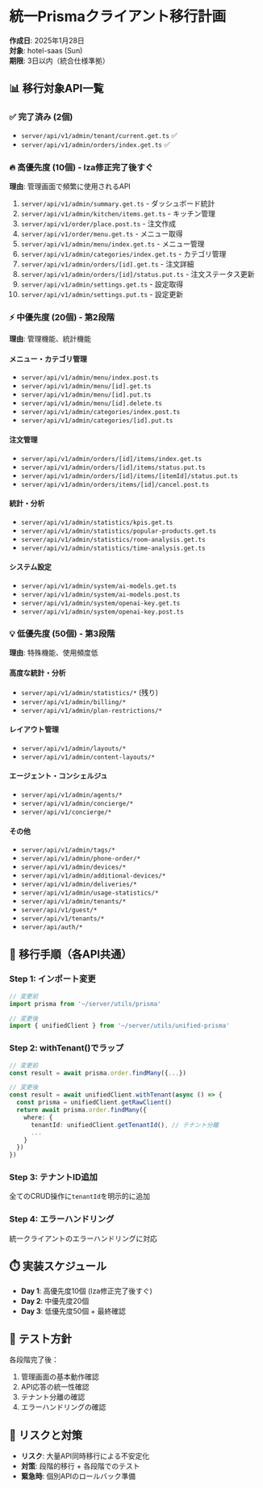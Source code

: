 # 統一Prismaクライアント移行計画

**作成日**: 2025年1月28日  
**対象**: hotel-saas (Sun)  
**期限**: 3日以内（統合仕様準拠）

## 📊 **移行対象API一覧**

### **✅ 完了済み (2個)**
- `server/api/v1/admin/tenant/current.get.ts` ✅
- `server/api/v1/admin/orders/index.get.ts` ✅

### **🔥 高優先度 (10個) - Iza修正完了後すぐ**
**理由**: 管理画面で頻繁に使用されるAPI

1. `server/api/v1/admin/summary.get.ts` - ダッシュボード統計
2. `server/api/v1/admin/kitchen/items.get.ts` - キッチン管理
3. `server/api/v1/order/place.post.ts` - 注文作成
4. `server/api/v1/order/menu.get.ts` - メニュー取得
5. `server/api/v1/admin/menu/index.get.ts` - メニュー管理
6. `server/api/v1/admin/categories/index.get.ts` - カテゴリ管理
7. `server/api/v1/admin/orders/[id].get.ts` - 注文詳細
8. `server/api/v1/admin/orders/[id]/status.put.ts` - 注文ステータス更新
9. `server/api/v1/admin/settings.get.ts` - 設定取得
10. `server/api/v1/admin/settings.put.ts` - 設定更新

### **⚡ 中優先度 (20個) - 第2段階**
**理由**: 管理機能、統計機能

#### メニュー・カテゴリ管理
- `server/api/v1/admin/menu/index.post.ts`
- `server/api/v1/admin/menu/[id].get.ts`
- `server/api/v1/admin/menu/[id].put.ts`
- `server/api/v1/admin/menu/[id].delete.ts`
- `server/api/v1/admin/categories/index.post.ts`
- `server/api/v1/admin/categories/[id].put.ts`

#### 注文管理
- `server/api/v1/admin/orders/[id]/items/index.get.ts`
- `server/api/v1/admin/orders/[id]/items/status.put.ts`
- `server/api/v1/admin/orders/[id]/items/[itemId]/status.put.ts`
- `server/api/v1/admin/orders/items/[id]/cancel.post.ts`

#### 統計・分析
- `server/api/v1/admin/statistics/kpis.get.ts`
- `server/api/v1/admin/statistics/popular-products.get.ts`
- `server/api/v1/admin/statistics/room-analysis.get.ts`
- `server/api/v1/admin/statistics/time-analysis.get.ts`

#### システム設定
- `server/api/v1/admin/system/ai-models.get.ts`
- `server/api/v1/admin/system/ai-models.post.ts`
- `server/api/v1/admin/system/openai-key.get.ts`
- `server/api/v1/admin/system/openai-key.post.ts`

### **💡 低優先度 (50個) - 第3段階**
**理由**: 特殊機能、使用頻度低

#### 高度な統計・分析
- `server/api/v1/admin/statistics/*` (残り)
- `server/api/v1/admin/billing/*`
- `server/api/v1/admin/plan-restrictions/*`

#### レイアウト管理
- `server/api/v1/admin/layouts/*`
- `server/api/v1/admin/content-layouts/*`

#### エージェント・コンシェルジュ
- `server/api/v1/admin/agents/*`
- `server/api/v1/admin/concierge/*`
- `server/api/v1/concierge/*`

#### その他
- `server/api/v1/admin/tags/*`
- `server/api/v1/admin/phone-order/*`
- `server/api/v1/admin/devices/*`
- `server/api/v1/admin/additional-devices/*`
- `server/api/v1/admin/deliveries/*`
- `server/api/v1/admin/usage-statistics/*`
- `server/api/v1/admin/tenants/*`
- `server/api/v1/guest/*`
- `server/api/v1/tenants/*`
- `server/api/auth/*`

## 🔧 **移行手順（各API共通）**

### **Step 1: インポート変更**
```typescript
// 変更前
import prisma from '~/server/utils/prisma'

// 変更後
import { unifiedClient } from '~/server/utils/unified-prisma'
```

### **Step 2: withTenant()でラップ**
```typescript
// 変更前
const result = await prisma.order.findMany({...})

// 変更後
const result = await unifiedClient.withTenant(async () => {
  const prisma = unifiedClient.getRawClient()
  return await prisma.order.findMany({
    where: {
      tenantId: unifiedClient.getTenantId(), // テナント分離
      ...
    }
  })
})
```

### **Step 3: テナントID追加**
全てのCRUD操作に`tenantId`を明示的に追加

### **Step 4: エラーハンドリング**
統一クライアントのエラーハンドリングに対応

## ⏱️ **実装スケジュール**

- **Day 1**: 高優先度10個 (Iza修正完了後すぐ)
- **Day 2**: 中優先度20個
- **Day 3**: 低優先度50個 + 最終確認

## 🧪 **テスト方針**

各段階完了後：
1. 管理画面の基本動作確認
2. API応答の統一性確認
3. テナント分離の確認
4. エラーハンドリングの確認

## 🚨 **リスクと対策**

- **リスク**: 大量API同時移行による不安定化
- **対策**: 段階的移行 + 各段階でのテスト
- **緊急時**: 個別APIのロールバック準備 